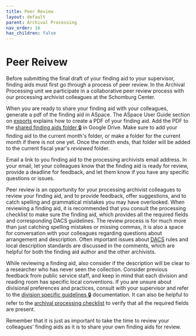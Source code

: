 ```yaml
---
title: Peer Review
layout: default
parent: Archival Processing
nav_order: 16
has_children: false
---
```

# Peer Reivew
Before submitting the final draft of your finding aid to your supervisor, finding aids must first go through a process of peer review. In the Archival Processing unit we participate in a collaborative peer review process with our processing archivist colleagues at the Schomburg Center. 

When you are ready to share your finding aid with your colleagues, generate a pdf of the finding aid in ASpace. The ASpace User Guide section on [exports](/pres-docs/aspace/aspace.md) explains how to create a PDF of your finding aid. Add the PDF to the [shared finding aids folder 🔒](https://drive.google.com/drive/folders/1pjpx6d3lIMwOis6yYOWS0PoS9jK4pIea?usp=drive_link) in Google Drive. Make sure to add your finding aid to the current month's folder, or make a folder for the current month if there is not one yet. Once the month ends, that folder will be added to the current fiscal year's _reviewed_ folder. 

Email a link to you finding aid to the processing archivists email address. In your email, let your colleagues know that the finding aid is ready for review, provide a deadline for feedback, and let them know if you have any specific questions or issues. 

Peer review is an opportunity for your processing archivist colleagues to review your finding aid, and to provide feedback, offer suggestions, and to catch spelling and grammatical mistakes you may have overlooked. When reviewing a finding aid, it is recommended that you consult the processing checklist to make sure the finding aid, which provides all the required fields and corresponding DACS guidelines.
The review process is for much more than just catching spelling mistakes or missing commas, it is also a space for conversation with your colleagues regarding questions about arrangement and description. Often important issues about [DACS](https://saa-ts-dacs.github.io/) rules and local description standards are discussed in the comments, which are helpful for both the finding aid author and the other archivists. 

While reviewing a finding aid, also consider if the description will be clear to a researcher who has never seen the collection. Consider previous feedback from public service staff, and keep in mind that each division and reading room has specific local conventions. If you are unsure about divisional preferences and practices, consult with your supervisor and refer to the [division specific guidelines 🔒](https://docs.google.com/document/d/1wwRn4B14-Sf_ChhSr5r85EF2Zhq6HXPy_4t2ubiN_GU/edit?usp=sharing) documentation. It can also be helpful to refer to the [archival processing checklist](/Documents/Archival_Processing_Checklist.docx) to verify that all the required fields are present. 

Remember that it is just as important to take the time to review your colleagues’ finding aids as it is to share your own finding aids for review.

